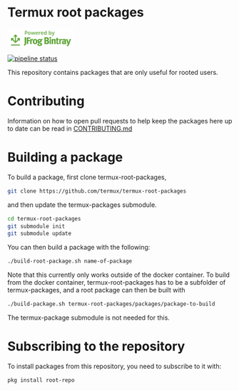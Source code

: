 # Termux root packages

[![Powered by JFrog Bintray](./.github/static/powered-by-bintray.png)](https://bintray.com)

[![pipeline status](https://api.cirrus-ci.com/github/termux/termux-root-packages.svg)](https://api.cirrus-ci.com/github/termux/termux-root-packages.svg)

This repository contains packages that are only useful for rooted users.

# Contributing

Information on how to open pull requests to help keep the packages here up to date can be read in [CONTRIBUTING.md](CONTRIBUTING.md)

# Building a package

To build a package, first clone termux-root-packages,
```sh
git clone https://github.com/termux/termux-root-packages
```
and then update the termux-packages submodule.
```sh
cd termux-root-packages
git submodule init
git submodule update
```
You can then build a package with the following:
```sh
./build-root-package.sh name-of-package
```
Note that this currently only works outside of the docker container.
To build from the docker container, termux-root-packages has to be a subfolder of termux-packages, and a root package can then be built with
```sh
./build-package.sh termux-root-packages/packages/package-to-build
```
The termux-package submodule is not needed for this.

# Subscribing to the repository

To install packages from this repository, you need to subscribe to it with:
```sh
pkg install root-repo
```
